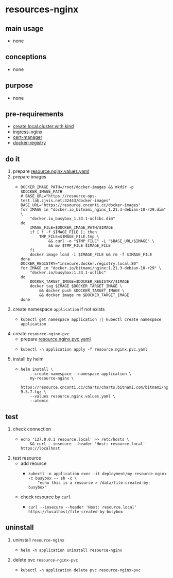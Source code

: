 # resources-nginx

## main usage

* none

## conceptions

* none

## purpose
* none

## pre-requirements
* [create.local.cluster.with.kind](/kubernetes/create.local.cluster.with.kind.md)
* [ingress-nginx](../basic/ingress.nginx.md)
* [cert-manager](../basic/cert.manager.md)
* [docker-registry](../basic/docker.registry.md)

## do it
1. prepare [resource.nginx.values.yaml](resources/resource.nginx.values.yaml.md)
2. prepare images
    * ```shell  
      DOCKER_IMAGE_PATH=/root/docker-images && mkdir -p $DOCKER_IMAGE_PATH
      # BASE_URL="https://resource-ops-test.lab.zjvis.net:32443/docker-images"
      BASE_URL="https://resource.cnconti.cc/docker-images"
      for IMAGE in "docker.io_bitnami_nginx_1.21.3-debian-10-r29.dim" \
          "docker.io_busybox_1.33.1-uclibc.dim"
      do
          IMAGE_FILE=$DOCKER_IMAGE_PATH/$IMAGE
          if [ ! -f $IMAGE_FILE ]; then
              TMP_FILE=$IMAGE_FILE.tmp \
                  && curl -o "$TMP_FILE" -L "$BASE_URL/$IMAGE" \
                  && mv $TMP_FILE $IMAGE_FILE
          fi
          docker image load -i $IMAGE_FILE && rm -f $IMAGE_FILE
      done
      DOCKER_REGISTRY="insecure.docker.registry.local:80"
      for IMAGE in "docker.io/bitnami/nginx:1.21.3-debian-10-r29" \
          "docker.io/busybox:1.33.1-uclibc"
      do
          DOCKER_TARGET_IMAGE=$DOCKER_REGISTRY/$IMAGE
          docker tag $IMAGE $DOCKER_TARGET_IMAGE \
              && docker push $DOCKER_TARGET_IMAGE \
              && docker image rm $DOCKER_TARGET_IMAGE
      done
      ```
3. create namespace `application` if not exists
    * ```shell
      kubectl get namespace application || kubectl create namespace application
      ```
4. create `resource-nginx-pvc`
    * prepare [resource.nginx.pvc.yaml](resources/resource.nginx.pvc.yaml.md)
    * ```shell
      kubectl -n application apply -f resource.nginx.pvc.yaml
      ```
5. install by helm
    * ```shell
      helm install \
          --create-namespace --namespace application \
          my-resource-nginx \
          https://resource.cnconti.cc/charts/charts.bitnami.com/bitnami/nginx-9.5.7.tgz \
          --values resource.nginx.values.yaml \
          --atomic
      ```

## test
1. check connection
    * ```shell
      echo '127.0.0.1 resource.local' >> /etc/hosts \
          && curl --insecure --header 'Host: resource.local' https://localhost
      ```
2. test resource
   * add reource
     * ```shell
       kubectl -n application exec -it deployment/my-resource-nginx -c busybox -- sh -c \
           "echo this is a resource > /data/file-created-by-busybox"
       ```
   * check resource by `curl`
     * ```shell
       curl --insecure --header 'Host: resource.local' https://localhost/file-created-by-busybox
       ```

## uninstall
1. uninstall `resource-nginx`
    * ```shell
      helm -n application uninstall resource-nginx
      ```
2. delete pvc `resource-nginx-pvc`
    * ```shell
      kubectl -n application delete pvc resource-nginx-pvc
      ```



















